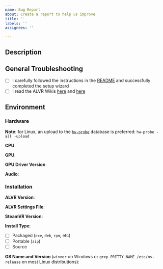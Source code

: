 ```yaml
---
name: Bug Report
about: Create a report to help us improve
title: ''
labels: ''
assignees: ''

---
```


<!-- Note: If the bug affects multiple games, please open an issue for each game with the name of the game in the title. -->


## Description
<!-- Please add a brief summary of your issue -->

<!-- If this is a regression, please do some bisection testing in the nightly releases history to find the first release that manifests the problem. -->

## General Troubleshooting
- [ ] I carefully followed the instructions in the [README](https://github.com/alvr-org/ALVR/blob/master/README.md) and successfully completed the setup wizard
- [ ] I read the ALVR Wikis [here](https://github.com/polygraphene/ALVR/wiki) and [here](https://github.com/alvr-org/ALVR/wiki)

## Environment

### Hardware
**Note**: for Linux, an upload to the [`hw-probe`](https://linux-hardware.org/) database is preferred: `hw-probe -all -upload`

**CPU**:

**GPU**:

**GPU Driver Version**:

**Audio**:

### Installation
**ALVR Version**:

**ALVR Settings File**:

**SteamVR Version**:

**Install Type**:
- [ ] Packaged (`exe`, `deb`, `rpm`, etc)
- [ ] Portable (`zip`)
- [ ] Source

**OS Name and Version** (`winver` on Windows or `grep PRETTY_NAME /etc/os-release` on most Linux distributions):

<!-- Feature Requests
The quickest way to get a new feature is to file a pull request; these will be considered, but may be closed if they're something we're not actively planning to work on. -->
